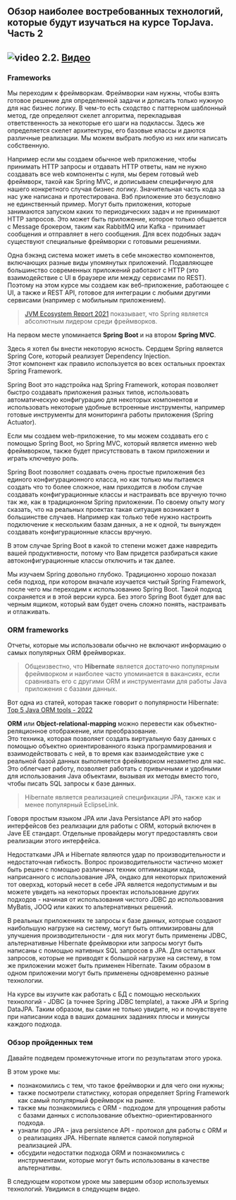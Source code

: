 ## Обзор наиболее востребованных технологий, которые будут изучаться на курсе TopJava. Часть 2

## ![video](https://cloud.githubusercontent.com/assets/13649199/13672715/06dbc6ce-e6e7-11e5-81a9-04fbddb9e488.png) 2.2. [Видео](https://drive.google.com/file/d/1JLIieojERPJQuqJXxJSC5tc4mzb_4JuU)

### Frameworks
Мы переходим к фреймворкам. Фреймворки нам нужны, чтобы взять 
готовое решение для определенной задачи и дописать только нужную 
для нас бизнес логику. В чем-то есть сходство с паттерном 
шаблонный метод, где определяют скелет алгоритма, перекладывая 
ответственность за некоторые его шаги на подклассы. Здесь же 
определяется скелет архитектуры, его базовые классы и даются 
различные реализации. Мы можем выбрать любую из них или написать собственную.

Например если мы создаем обычное web приложение, чтобы 
принимать HTTP запросы и отдавать HTTP ответы, нам не 
нужно создавать все web компоненты с нуля, мы берем 
готовый web фреймворк, такой как Spring MVC, и дописываем 
специфичную для нашего конкретного случая бизнес логику. 
Значительная часть кода за нас уже написана и протестирована.
Вэб приложение это безусловно не единственный пример. 
Могут быть приложения, которые занимаются запуском каких 
то периодических задач и не принимают HTTP запросов. 
Это может быть приложение, которое только общается с 
Message брокером, таким как RabbitMQ или Kafka - принимает 
сообщения и отправляет в него сообщения.
Для всех подобных задач существуют специальные фреймворки 
с готовыми решениями.

Одна бэкэнд система может иметь в себе множество компонентов, 
включающих разные виды упомянутых приложений. Подавляющее 
большинство современных приложений работают с HTTP 
(это взаимодействие с UI в браузере или между сервисами по REST).
Поэтому на этом курсе мы создаем как веб-приложение, работающее с UI, 
а также и REST API, готовое для интеграции с любыми другими сервисами 
(например с мобильным приложением).

>[JVM Ecosystem Report 2021](https://snyk.io/jvm-ecosystem-report-2021/) 
>показывает, что Spring является абсолютным 
>лидером среди фреймворков.

На первом месте упоминается **Spring Boot** и на втором **Spring MVC**. 

Здесь я хотел бы внести некоторую ясность.
Сердцем Spring является Spring Core, который реализует Dependency 
Injection.   
Этот компонент как правило используется во всех остальных 
проектах Spring Framework.

Spring Boot это надстройка над Spring Framework, 
которая позволяет быстро создавать приложения разных типов, 
использовать автоматическую конфигурацию для некоторых 
компонентов и использовать некоторые удобные встроенные 
инструменты, например готовые инструменты для мониторинга 
работы приложения (Spring Actuator).

Если мы создаем web-приложение, то мы можем создавать его с 
помощью Spring Boot, но Spring MVC, который является именно 
web фреймворком, также будет присутствовать в таком приложении 
и играть ключевую роль.

Spring Boot позволяет создавать очень простые приложения без 
единого конфигурационного класса, но как только мы пытаемся 
создать что то более сложное, нам приходится в любом случае 
создавать конфигурационные классы и настраивать все вручную 
точно так же, как в традиционном Spring приложении. 
По своему опыту могу сказать, что на реальных проектах 
такая ситуация возникает в большинстве случаев. 
Например как только тебе нужно настроить подключение 
к нескольким базам данных, а не к одной, ты вынужден 
создавать конфигурационные классы вручную.

В этом случае Spring Boot в какой то степени может даже 
навредить вашей продуктивности, потому что Вам придется 
разбираться какие автоконфигурационные классы отключить и так далее.

Мы изучаем Spring довольно глубоко.
Традиционно хорошо показал себя подход, при котором 
вначале изучается чистый Spring Framework, после чего 
мы переходим к использованию Spring Boot. Такой подход 
сохраняется и в этой версии курса. Без этого Spring Boot 
будет для вас черным ящиком, который вам будет очень 
сложно понять, настраивать и отлаживать.

### ORM frameworks
Отчеты, которые мы использовали обычно не включают информацию 
о самых популярных ORM фреймворках.

>Общеизвестно, 
>что **Hibernate** является достаточно популярным фреймворком 
>и наиболее часто упоминается в вакансиях, если сравнивать 
>его с другими ORM и инструментами для работы Java приложения 
>с базами данных. 

Вот одна из статей, которая также говорит о 
популярности Hibernate: [Top 5 Java ORM tools - 2022](https://www.knowledgefactory.net/2021/09/top-java-orm-tools-20XX.html)

**ORM** или **Object-relational-mapping** можно перевести как 
объектно-реляционное отображение, или преобразование.   
Это техника, которая позволяет создать виртуальную базу 
данных с помощью объектно ориентированного языка 
программирования и взаимодействовать с ней, в то время 
как взаимодействие уже с реальной базой данных выполняется 
фреймворком незаметно для нас.
Это облегчает работу, позволяет работать с привычными 
и удобными для использования Java объектами, вызывая 
их методы вместо того, чтобы писать SQL запросы к базе данных.

>Hibernate является реализацией спецификации JPA, 
>также как и менее популярный EclipseLink.   

Говоря простым языком JPA или Java Persistance API это 
набор интерфейсов  без реализации для работы с ORM, 
который включен в Jave EE стандарт. Отдельные провайдеры 
могут предоставлять свои реализации этого интерфейса.

Недостатками JPA и Hibernate являются удар по производительности 
и недостаточная гибкость. Вопрос производительности частично 
может быть решен с помощью различных техник оптимизации кода, 
наприсанного с использование JPA, ондако для некоторых 
приложений тот оверхэд, который несет в себе JPA является 
недопустимым и вы можете увидеть на некоторых проектах 
использование других подходов - начиная от использования 
чистого JDBC до использования MyBatis, JOOQ или каких 
то альтернативных решений.

В реальных приложениях те запросы к базе данных, 
которые создают наибольшую нагрузке на систему, 
могут быть оптимизированы для улучшения производительности - для 
них могут быть применены JDBC, альтернативные 
Hibernate фреймворки или запросы могут быть написаны 
с помощью нативных SQL запросов в JPA. 
Для остальных запросов, которые не приводят к 
большой нагрузке на систему, в том же приложении может 
быть применен Hibernate. 
Таким образом в одном приложении могут быть применены одновременно разные технологии.


На курсе вы изучите как работать с БД с помощью нескольких 
технологий - JDBC (а точнее Spring JDBC template), 
а также JPA и Spring DataJPA. 
Таким образом, вы сами не только увидите, но и почувствуете 
при написании кода в ваших домашних заданиях плюсы и минусы каждого подхода.

### Обзор пройденных тем
Давайте подведем промежуточные итоги по результатам этого урока.

В этом уроке мы:

* познакомились с тем, что такое фреймворки 
и для чего они нужны;
*  также посмотрели статистику, которая определяет 
Spring Framework как самый популярный фреймворк на рынке.
* также мы познакомились с ORM - подходом для упрощения работы 
с базами данных с использование объектно-ориентированного подхода. 
* узнали про JPA - java persistence API - протокол для работы с 
ORM и о  реализациях JPA. Hibernate является самой популярной реализацией JPA. 
* обсудили недостатки подхода ORM и познакомились с инструментами, 
которые могут быть использованы в качестве альтернативы.

В следующем коротком уроке мы завершим обзор используемых технологий.
Увидимся в следующем видео. 
